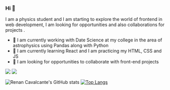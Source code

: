### Hi 👋

I am a physics student and I am starting to explore the world of frontend in web development, I am looking for opportunities and also collaborations for projects .
- 🔭 I am currently working with Date Science at my college in the area of astrophysics using Pandas along with Python 
- 🌱 I am currently learning React and I am practicing my HTML, CSS and JS 
- 🤝 I am looking for opportunities to collaborate with front-end projects 

[<img src="https://img.shields.io/badge/twitter-%231DA1F2.svg?&style=for-the-badge&logo=twitter&logoColor=white" />](https://twitter.com/CuTGuArDiAnBr) [<img src="https://img.shields.io/badge/linkedin-%230077B5.svg?&style=for-the-badge&logo=linkedin&logoColor=white" />](https://www.linkedin.com/in/renan-cavalcante-barroso/)

![Renan Cavalcante's GitHub stats](https://github-readme-stats.vercel.app/api?username=renancavalcantercb&show_icons=true&theme=tokyonight)
[![Top Langs](https://github-readme-stats.vercel.app/api/top-langs/?username=anuraghazra&layout=compact&show_icons=true&theme=tokyonight)](https://github.com/anuraghazra/github-readme-stats)

